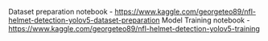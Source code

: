 Dataset preparation notebook - https://www.kaggle.com/georgeteo89/nfl-helmet-detection-yolov5-dataset-preparation
Model Training notebook - https://www.kaggle.com/georgeteo89/nfl-helmet-detection-yolov5-training
